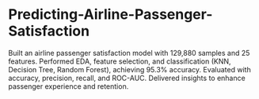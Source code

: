 # Predicting-Airline-Passenger-Satisfaction
Built an airline passenger satisfaction model with 129,880 samples and 25 features. Performed EDA, feature selection, and classification (KNN, Decision Tree, Random Forest), achieving 95.3% accuracy. Evaluated with accuracy, precision, recall, and ROC-AUC. Delivered insights to enhance passenger experience and retention.
